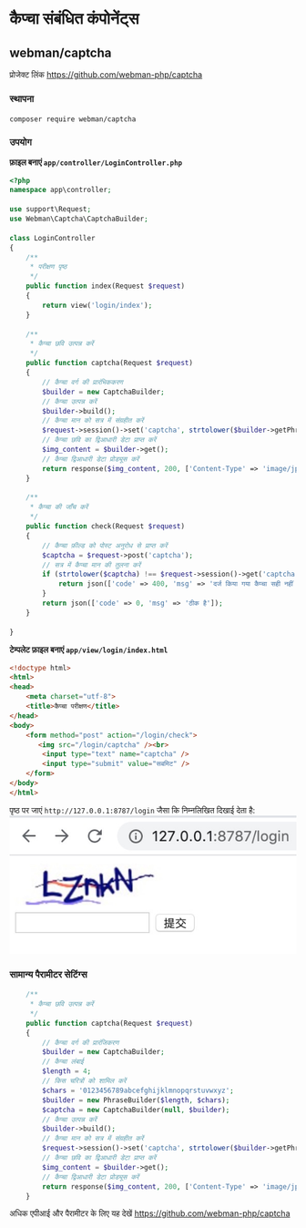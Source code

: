 # कैप्चा संबंधित कंपोनेंट्स


## webman/captcha
प्रोजेक्ट लिंक https://github.com/webman-php/captcha

### स्थापना
```composer require webman/captcha```

### उपयोग

**फ़ाइल बनाएं `app/controller/LoginController.php`**

```php
<?php
namespace app\controller;

use support\Request;
use Webman\Captcha\CaptchaBuilder;

class LoginController
{
    /**
     * परीक्षण पृष्ठ
     */
    public function index(Request $request)
    {
        return view('login/index');
    }
    
    /**
     * कैप्चा छवि उत्पन्न करें
     */
    public function captcha(Request $request)
    {
        // कैप्चा वर्ग की प्रारंभिककरण
        $builder = new CaptchaBuilder;
        // कैप्चा उत्पन्न करें
        $builder->build();
        // कैप्चा मान को सत्र में संग्रहीत करें
        $request->session()->set('captcha', strtolower($builder->getPhrase()));
        // कैप्चा छवि का द्विआधारी डेटा प्राप्त करें
        $img_content = $builder->get();
        // कैप्चा द्विआधारी डेटा प्रोड्यूस करें
        return response($img_content, 200, ['Content-Type' => 'image/jpeg']);
    }

    /**
     * कैप्चा की जाँच करें
     */
    public function check(Request $request)
    {
        // कैप्चा फ़ील्ड को पोस्ट अनुरोध से प्राप्त करें
        $captcha = $request->post('captcha');
        // सत्र में कैप्चा मान की तुलना करें
        if (strtolower($captcha) !== $request->session()->get('captcha')) {
            return json(['code' => 400, 'msg' => 'दर्ज किया गया कैप्चा सही नहीं है']);
        }
        return json(['code' => 0, 'msg' => 'ठीक है']);
    }

}
```

**टेम्पलेट फ़ाइल बनाएं `app/view/login/index.html`**

```html
<!doctype html>
<html>
<head>
    <meta charset="utf-8">
    <title>कैप्चा परीक्षण</title>  
</head>
<body>
    <form method="post" action="/login/check">
       <img src="/login/captcha" /><br>
        <input type="text" name="captcha" />
        <input type="submit" value="सबमिट" />
    </form>
</body>
</html>
```

पृष्ठ पर जाएं `http://127.0.0.1:8787/login` जैसा कि निम्नलिखित दिखाई देता है:
  ![](../../assets/img/captcha.png)

### सामान्य पैरामीटर सेटिंग्स
```php
    /**
     * कैप्चा छवि उत्पन्न करें
     */
    public function captcha(Request $request)
    {
        // कैप्चा वर्ग की प्रारंजिकरण
        $builder = new CaptchaBuilder;
        // कैप्चा लंबाई
        $length = 4;
        // किस चरित्रों को शामिल करें
        $chars = '0123456789abcefghijklmnopqrstuvwxyz';
        $builder = new PhraseBuilder($length, $chars);
        $captcha = new CaptchaBuilder(null, $builder);
        // कैप्चा उत्पन्न करें
        $builder->build();
        // कैप्चा मान को सत्र में संग्रहीत करें
        $request->session()->set('captcha', strtolower($builder->getPhrase()));
        // कैप्चा छवि का द्विआधारी डेटा प्राप्त करें
        $img_content = $builder->get();
        // कैप्चा द्विआधारी डेटा प्रोड्यूस करें
        return response($img_content, 200, ['Content-Type' => 'image/jpeg']);
    }
```
 
अधिक एपीआई और पैरामीटर के लिए यह देखें https://github.com/webman-php/captcha
